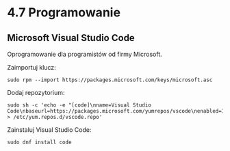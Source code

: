 # 4.7 Programowanie

## Microsoft Visual Studio Code
Oprogramowanie dla programistów od firmy Microsoft.

Zaimportuj klucz:
```
sudo rpm --import https://packages.microsoft.com/keys/microsoft.asc
```

Dodaj repozytorium:
```
sudo sh -c 'echo -e "[code]\nname=Visual Studio Code\nbaseurl=https://packages.microsoft.com/yumrepos/vscode\nenabled=1\ngpgcheck=1\ngpgkey=https://packages.microsoft.com/keys/microsoft.asc" > /etc/yum.repos.d/vscode.repo'
```

Zainstaluj Visual Studio Code:
```
sudo dnf install code
```